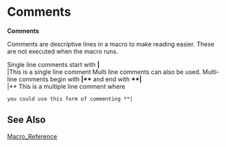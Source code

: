 # Comments

**Comments**

Comments are descriptive lines in a macro to make reading easier. These are not executed when the macro runs.

Single line comments start with **\|**  
\|This is a single line comment Multi line comments can also be used. Multi-line comments begin with **\|\*\*** and end with **\*\*\|**  
\|\*\* This is a multiple line comment where

`you could use this form of commenting **|`

## See Also

[Macro\_Reference](macro-reference.md)

